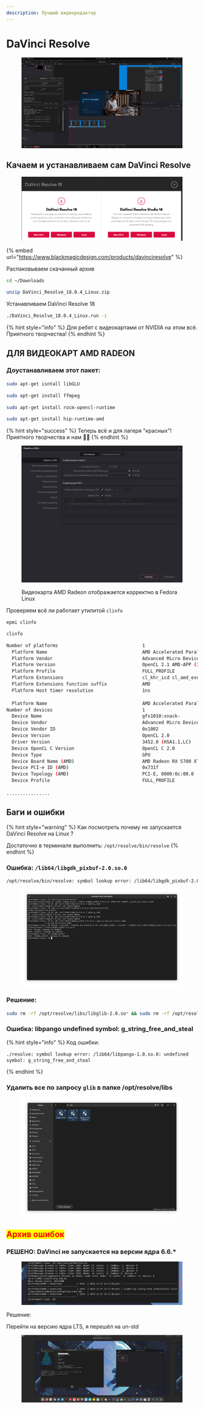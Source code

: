 ```yaml
---
description: Лучший видеоредактор
---
```


# DaVinci Resolve

<figure><img src="../.gitbook/assets/uOxMCNPt3TI.jpg" alt=""><figcaption></figcaption></figure>

## Качаем и устанавливаем сам DaVinci Resolve

<figure><img src="../.gitbook/assets/Снимок экрана от 2022-10-30 18-20-53.png" alt=""><figcaption></figcaption></figure>

{% embed url="https://www.blackmagicdesign.com/products/davinciresolve" %}

Распаковываем скачанный архив

```bash
cd ~/Downloads
```

```bash
unzip DaVinci_Resolve_18.0.4_Linux.zip
```

Устанавливаем DaVinci Resolve 18

```bash
./DaVinci_Resolve_18.0.4_Linux.run -i
```

{% hint style="info" %}
Для ребят с видеокартами от NVIDIA на этом всё. Приятного творчества!
{% endhint %}

## ДЛЯ ВИДЕОКАРТ AMD RADEON

### Доустанавливаем этот пакет:

```bash
sudo apt-get isntall libGLU
```

```bash
sudo apt-get install ffmpeg
```

```bash
sudo apt-get install rocm-opencl-runtime 
```

```bash
sudo apt-get install hip-runtime-amd
```

{% hint style="success" %}
Теперь всё и для лагеря "красных"! Приятного творчества и нам :tada::clap:
{% endhint %}

<figure><img src="../.gitbook/assets/Снимок экрана от 2022-11-01 09-39-04.png" alt="amd radeon fedora linux mesa opencl"><figcaption><p>Видеокарта AMD Radeon отображается корректно в Fedora Linux</p></figcaption></figure>

Проверяем всё ли работает утилитой `clinfo`

```
epmi clinfo
```

```bash
clinfo
```

```bash
Number of platforms                               1
  Platform Name                                   AMD Accelerated Parallel Processing
  Platform Vendor                                 Advanced Micro Devices, Inc.
  Platform Version                                OpenCL 2.1 AMD-APP (3452.0)
  Platform Profile                                FULL_PROFILE
  Platform Extensions                             cl_khr_icd cl_amd_event_callback 
  Platform Extensions function suffix             AMD
  Platform Host timer resolution                  1ns

  Platform Name                                   AMD Accelerated Parallel Processing
Number of devices                                 1
  Device Name                                     gfx1010:xnack-
  Device Vendor                                   Advanced Micro Devices, Inc.
  Device Vendor ID                                0x1002
  Device Version                                  OpenCL 2.0 
  Driver Version                                  3452.0 (HSA1.1,LC)
  Device OpenCL C Version                         OpenCL C 2.0 
  Device Type                                     GPU
  Device Board Name (AMD)                         AMD Radeon RX 5700 XT
  Device PCI-e ID (AMD)                           0x731f
  Device Topology (AMD)                           PCI-E, 0000:0c:00.0
  Device Profile                                  FULL_PROFILE

................
```





## Баги и ошибки

{% hint style="warning" %}
Как посмотреть почему не запускается DaVinci Resolve на Linux ?

Достаточно в терминале выполнить: `/opt/resolve/bin/resolve`
{% endhint %}





### Ошибка: `/lib64/libgdk_pixbuf-2.0.so.0`

```bash
/opt/resolve/bin/resolve: symbol lookup error: /lib64/libgdk_pixbuf-2.0.so.0: undefined symbol: g_task_set_static_name
```

<figure><img src="../.gitbook/assets/Снимок экрана от 2024-05-01 11-54-39.png" alt=""><figcaption></figcaption></figure>

### Решение:

```bash
sudo rm -rf /opt/resolve/libs/libglib-2.0.so* && sudo rm -rf /opt/resolve/libs/libgio-2.0.so* && sudo rm -rf /opt/resolve/libs/libgmodule-2.0.so*
```

### Ошибка: libpango undefined symbol: g\_string\_free\_and\_steal <a href="#post-title-t3_12z32r1" id="post-title-t3_12z32r1"></a>

{% hint style="info" %}
Код ошибки:&#x20;

```
./resolve: symbol lookup error: /lib64/libpango-1.0.so.0: undefined symbol: g_string_free_and_steal
```
{% endhint %}

### Удалить все по запросу `glib` в папке /opt/resolve/libs

<figure><img src="../.gitbook/assets/Снимок экрана от 2024-03-16 22-40-23.png" alt=""><figcaption></figcaption></figure>







































## <mark style="color:red;">Архив ошибок</mark>

### РЕШЕНО: DaVinci не запускается на версии ядра 6.6.\*

<figure><img src="../.gitbook/assets/Снимок экрана от 2023-12-17 22-57-37.png" alt=""><figcaption></figcaption></figure>

Решение:

Перейти на версию ядра LTS, я перешёл на un-std

<figure><img src="../.gitbook/assets/Снимок экрана от 2023-12-18 22-39-53.png" alt=""><figcaption></figcaption></figure>
